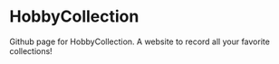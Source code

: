 # HobbyCollection
Github page for HobbyCollection. A website to record all your favorite collections!
